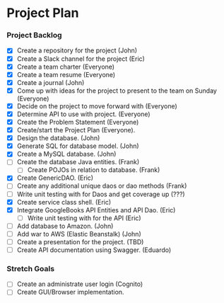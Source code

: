 # Project Plan

### Project Backlog
- [x] Create a repository for the project (John)
- [x] Create a Slack channel for the project (Eric)
- [x] Create a team charter (Everyone)
- [x] Create a team resume (Everyone)
- [x] Create a journal (John)
- [x] Come up with ideas for the project to present to the team on Sunday (Everyone)
- [x] Decide on the project to move forward with (Everyone)
- [x] Determine API to use with project. (Everyone)
- [x] Create the Problem Statement (Everyone)
- [x] Create/start the Project Plan (Everyone).
- [x] Design the database. (John)
- [x] Generate SQL for database model. (John)
- [x] Create a MySQL database. (John)
- [ ] Create the database Java entities. (Frank)
  - [ ] Create POJOs in relation to database. (Frank)
- [x] Create GenericDAO. (Eric)
- [ ] Create any additional unique daos or dao methods (Frank)
- [ ] Write unit testing with for Daos and get coverage up (???)
- [x] Create service class shell. (Eric)
- [x] Integrate GoogleBooks API Entities and API Dao. (Eric)
  - [ ] Write unit testing with for the API (Eric)
- [ ] Add database to Amazon. (John)
- [ ] Add war to AWS (Elastic Beanstalk) (John)
- [ ] Create a presentation for the project. (TBD)
- [ ] Create API documentation using Swagger. (Eduardo)

### Stretch Goals
- [ ] Create an administrate user login (Cognito)
- [ ] Create GUI/Browser implementation.